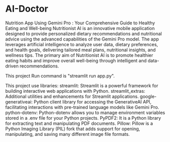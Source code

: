 # AI-Doctor
Nutrition App Using Gemini Pro : Your Comprehensive Guide to Healthy Eating and Well-being
Nutritionist AI is an innovative mobile application designed to provide personalized dietary recommendations and nutritional advice using the advanced capabilities of the Gemini Pro model. The app leverages artificial intelligence to analyze user data, dietary preferences, and health goals, delivering tailored meal plans, nutritional insights, and wellness tips. The primary aim of Nutritionist AI is to promote healthier eating habits and improve overall well-being through intelligent and data-driven recommendations.

This project Run command is "streamlit run app.py".

This project use libraries:
  streamlit: Streamlit is a powerful framework for building interactive web applications with Python.
  streamlit_extras: Additional utilities and enhancements for Streamlit applications.
  google-generativeai: Python client library for accessing the GenerativeAI API, facilitating interactions with pre-trained language models like Gemini Pro.
  python-dotenv: Python-dotenv allows you to manage environment variables stored in a .env file for your Python projects.
  PyPDF2: It is a Python library for extracting text and manipulating PDF documents.
  Pillow: Pillow is a Python Imaging Library (PIL) fork that adds support for opening, manipulating, and saving many different image file formats.
  
